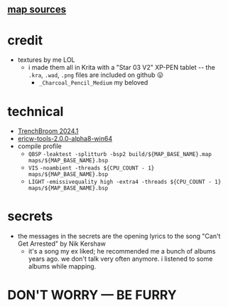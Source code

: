## [map sources](https://github.com/spacehare/quake-maps)

# credit

- textures by me LOL
  - i made them all in Krita with a "Star 03 V2" XP-PEN tablet -- the `.kra`, `.wad`, `.png` files are included on github 😛
    - `_Charcoal_Pencil_Medium` my beloved

# technical

- [TrenchBroom 2024.1](https://trenchbroom.github.io/)
- [ericw-tools-2.0.0-alpha8-win64](https://github.com/ericwa/ericw-tools/releases/tag/2.0.0-alpha8)
- compile profile
  - `QBSP` `-leaktest -splitturb -bsp2 build/${MAP_BASE_NAME}.map maps/${MAP_BASE_NAME}.bsp`
  - `VIS` `-noambient -threads ${CPU_COUNT - 1} maps/${MAP_BASE_NAME}.bsp`
  - `LIGHT` `-emissivequality high -extra4 -threads ${CPU_COUNT - 1} maps/${MAP_BASE_NAME}.bsp`

# secrets

- the messages in the secrets are the opening lyrics to the song "Can't Get Arrested" by Nik Kershaw
  - it's a song my ex liked; he recommended me a bunch of albums years ago. we don't talk very often anymore. i listened to some albums while mapping.

# DON'T WORRY — BE FURRY
